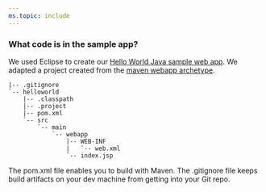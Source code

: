 ```yaml
---
ms.topic: include
---
```


<a name="code"></a>
### What code is in the sample app?

We used Eclipse to create our [Hello World Java sample web app](https://download.microsoft.com/download/9/F/D/9FDE173C-5213-4C6F-AED8-BD64A4658B08/java-maven-hello-world-app.zip). We adapted a project created from the [maven webapp archetype](http://maven.apache.org/archetypes/maven-archetype-webapp/).

```
|-- .gitignore
`-- helloworld
    |-- .classpath
    |-- .project
    |-- pom.xml
    `-- src
        `-- main
            `-- webapp
                |-- WEB-INF
                |   `-- web.xml
                `-- index.jsp

```

The pom.xml file enables you to build with Maven. The .gitignore file keeps build artifacts on your dev machine from getting into your Git repo.
